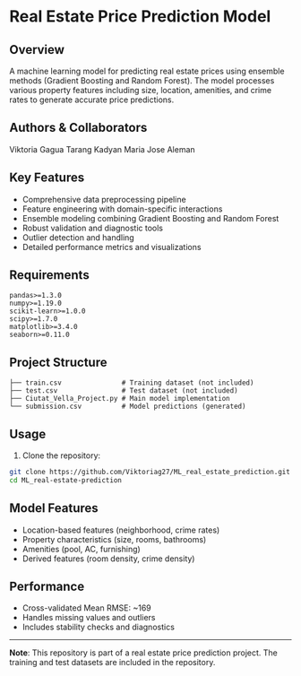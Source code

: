 # Real Estate Price Prediction Model

## Overview
A machine learning model for predicting real estate prices using ensemble methods (Gradient Boosting and Random Forest). The model processes various property features including size, location, amenities, and crime rates to generate accurate price predictions.

## Authors & Collaborators
Viktoria Gagua
Tarang Kadyan
Maria Jose Aleman

## Key Features
- Comprehensive data preprocessing pipeline
- Feature engineering with domain-specific interactions
- Ensemble modeling combining Gradient Boosting and Random Forest
- Robust validation and diagnostic tools
- Outlier detection and handling
- Detailed performance metrics and visualizations

## Requirements
```
pandas>=1.3.0
numpy>=1.19.0
scikit-learn>=1.0.0
scipy>=1.7.0
matplotlib>=3.4.0
seaborn>=0.11.0
```

## Project Structure
```
├── train.csv               # Training dataset (not included)
├── test.csv                # Test dataset (not included)
├── Ciutat_Vella_Project.py # Main model implementation
└── submission.csv          # Model predictions (generated)
```

## Usage
1. Clone the repository:
```bash
git clone https://github.com/Viktoriag27/ML_real_estate_prediction.git
cd ML_real-estate-prediction
```

## Model Features
- Location-based features (neighborhood, crime rates)
- Property characteristics (size, rooms, bathrooms)
- Amenities (pool, AC, furnishing)
- Derived features (room density, crime density)

## Performance
- Cross-validated Mean RMSE: ~169
- Handles missing values and outliers
- Includes stability checks and diagnostics

---
**Note**: This repository is part of a real estate price prediction project. The training and test datasets are included in the repository.
